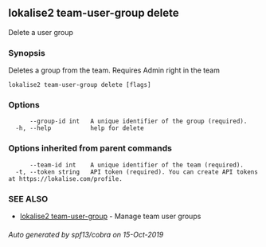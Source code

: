 ## lokalise2 team-user-group delete

Delete a user group

### Synopsis

Deletes a group from the team. Requires Admin right in the team

```
lokalise2 team-user-group delete [flags]
```

### Options

```
      --group-id int   A unique identifier of the group (required).
  -h, --help           help for delete
```

### Options inherited from parent commands

```
      --team-id int    A unique identifier of the team (required).
  -t, --token string   API token (required). You can create API tokens at https://lokalise.com/profile.
```

### SEE ALSO

* [lokalise2 team-user-group](lokalise2_team-user-group.md)	 - Manage team user groups

###### Auto generated by spf13/cobra on 15-Oct-2019
